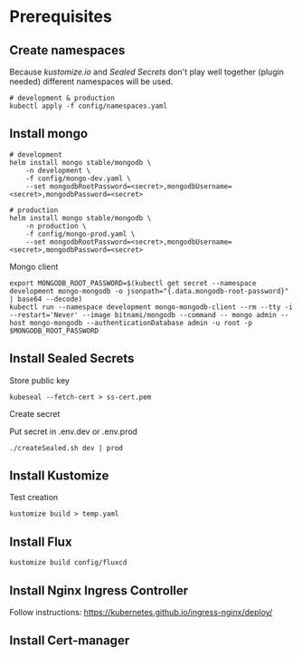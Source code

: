 # Prerequisites

## Create namespaces

Because *kustomize.io* and *Sealed Secrets* don't play well together (plugin needed) different namespaces will be used.

```
# development & production
kubectl apply -f config/namespaces.yaml
```

## Install mongo

```
# development
helm install mongo stable/mongodb \
    -n development \
    -f config/mongo-dev.yaml \
    --set mongodbRootPassword=<secret>,mongodbUsername=<secret>,mongodbPassword=<secret>

# production
helm install mongo stable/mongodb \
    -n production \
    -f config/mongo-prod.yaml \
    --set mongodbRootPassword=<secret>,mongodbUsername=<secret>,mongodbPassword=<secret>
```

Mongo client
```
export MONGODB_ROOT_PASSWORD=$(kubectl get secret --namespace development mongo-mongodb -o jsonpath="{.data.mongodb-root-password}" | base64 --decode)
kubectl run --namespace development mongo-mongodb-client --rm --tty -i --restart='Never' --image bitnami/mongodb --command -- mongo admin --host mongo-mongodb --authenticationDatabase admin -u root -p $MONGODB_ROOT_PASSWORD
```

## Install Sealed Secrets

Store public key

```
kubeseal --fetch-cert > ss-cert.pem
```

Create secret

Put secret in .env.dev or .env.prod

```
./createSealed.sh dev | prod
```

## Install Kustomize


Test creation
```
kustomize build > temp.yaml
```

## Install Flux

```
kustomize build config/fluxcd
```

## Install Nginx Ingress Controller

Follow instructions: https://kubernetes.github.io/ingress-nginx/deploy/

## Install Cert-manager
